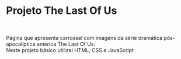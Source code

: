 <h1>Projeto The Last Of Us</h1>
  <br>
  <p>Página que apresenta carrossel com imagens da série dramática pós-apocalíptica america The Last Of Us. 
  <br>Neste projeto básico utilizei HTML, CSS e JavaScript</p>
  <br>
  <br>
  
 
